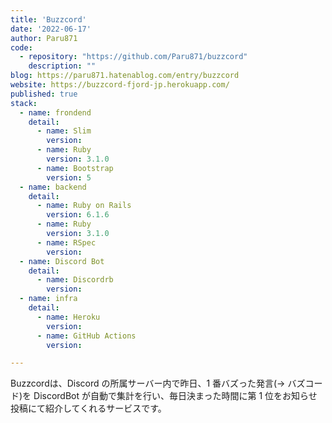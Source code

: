 ```yaml
---
title: 'Buzzcord'
date: '2022-06-17'
author: Paru871
code: 
  - repository: "https://github.com/Paru871/buzzcord"
    description: ""
blog: https://paru871.hatenablog.com/entry/buzzcord
website: https://buzzcord-fjord-jp.herokuapp.com/
published: true
stack:
  - name: frondend
    detail: 
      - name: Slim
        version: 
      - name: Ruby
        version: 3.1.0
      - name: Bootstrap
        version: 5
  - name: backend
    detail:
      - name: Ruby on Rails
        version: 6.1.6
      - name: Ruby
        version: 3.1.0
      - name: RSpec
        version: 
  - name: Discord Bot
    detail:
      - name: Discordrb
        version: 
  - name: infra
    detail:
      - name: Heroku
        version: 
      - name: GitHub Actions
        version:

---
```


Buzzcordは、Discord の所属サーバー内で昨日、1 番バズった発言(→ バズコード)を DiscordBot が自動で集計を行い、毎日決まった時間に第 1 位をお知らせ投稿にて紹介してくれるサービスです。
